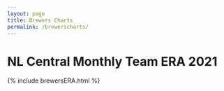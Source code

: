 ```yaml
---
layout: page
title: Brewers Charts
permalink: /brewerscharts/
---
```


# NL Central Monthly Team ERA 2021
{% include brewersERA.html %}
